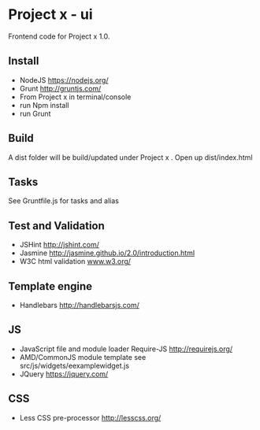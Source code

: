 # Project x  - ui

Frontend code for Project x  1.0.

## Install
* NodeJS https://nodejs.org/
* Grunt http://gruntjs.com/
* From Project x  in terminal/console
* run Npm install
* run Grunt

## Build
A dist folder will be build/updated under Project x . Open up dist/index.html

## Tasks
See Gruntfile.js for tasks and alias

## Test and Validation
* JSHint http://jshint.com/
* Jasmine http://jasmine.github.io/2.0/introduction.html
* W3C html validation www.w3.org/

## Template engine
* Handlebars http://handlebarsjs.com/

## JS
* JavaScript file and module loader Require-JS http://requirejs.org/
* AMD/CommonJS module template see src/js/widgets/eexamplewidget.js
* JQuery https://jquery.com/

## CSS
* Less CSS pre-processor http://lesscss.org/



